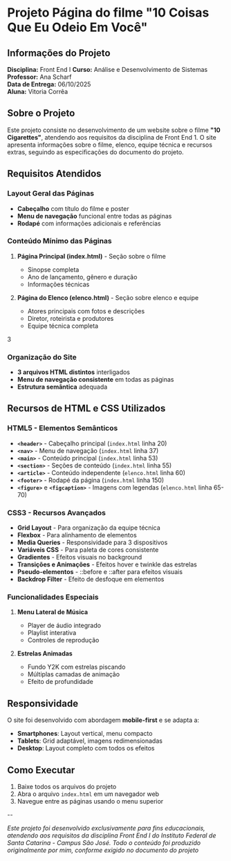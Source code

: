 # Projeto Página do filme "10 Coisas Que Eu Odeio Em Você"

##  Informações do Projeto
**Disciplina:** Front End I 
**Curso:** Análise e Desenvolvimento de Sistemas  
**Professor:** Ana Scharf  
**Data de Entrega:** 06/10/2025  
**Aluna:** Vitoria Corrêa

## Sobre o Projeto
Este projeto consiste no desenvolvimento de um website sobre o filme **"10 Cigarettes"**, atendendo aos requisitos da disciplina de Front End 1. O site apresenta informações sobre o filme, elenco, equipe técnica e recursos extras, seguindo as especificações do documento do projeto.

## Requisitos Atendidos

### Layout Geral das Páginas
- **Cabeçalho** com título do filme e poster 
- **Menu de navegação** funcional entre todas as páginas 
- **Rodapé** com informações adicionais e referências 

###  Conteúdo Mínimo das Páginas
1. **Página Principal (index.html)** - Seção sobre o filme
   - Sinopse completa
   - Ano de lançamento, gênero e duração
   - Informações técnicas

2. **Página do Elenco (elenco.html)** - Seção sobre elenco e equipe
   - Atores principais com fotos e descrições
   - Diretor, roteirista e produtores
   - Equipe técnica completa

3
### Organização do Site
- **3 arquivos HTML distintos** interligados
- **Menu de navegação consistente** em todas as páginas
- **Estrutura semântica** adequada

##  Recursos de HTML e CSS Utilizados

### HTML5 - Elementos Semânticos
- **`<header>`** - Cabeçalho principal (`index.html` linha 20)
- **`<nav>`** - Menu de navegação (`index.html` linha 37)
- **`<main>`** - Conteúdo principal (`index.html` linha 53)
- **`<section>`** - Seções de conteúdo (`index.html` linha 55)
- **`<article>`** - Conteúdo independente (`elenco.html` linha 60)
- **`<footer>`** - Rodapé da página (`index.html` linha 150)
- **`<figure>`** e **`<figcaption>`** - Imagens com legendas (`elenco.html` linha 65-70)

### CSS3 - Recursos Avançados
- **Grid Layout** - Para organização da equipe técnica 
- **Flexbox** - Para alinhamento de elementos 
- **Media Queries** - Responsividade para 3 dispositivos 
- **Variáveis CSS** - Para paleta de cores consistente 
- **Gradientes** - Efeitos visuais no background 
- **Transições e Animações** - Efeitos hover e twinkle das estrelas 
- **Pseudo-elementos** - ::before e ::after para efeitos visuais 
- **Backdrop Filter** - Efeito de desfoque em elementos 

###  Funcionalidades Especiais
1. **Menu Lateral de Música** 
   - Player de áudio integrado
   - Playlist interativa
   - Controles de reprodução

2. **Estrelas Animadas** 
   - Fundo Y2K com estrelas piscando
   - Múltiplas camadas de animação
   - Efeito de profundidade


## Responsividade

O site foi desenvolvido com abordagem **mobile-first** e se adapta a:

- **Smartphones**: Layout vertical, menu compacto
- **Tablets**: Grid adaptável, imagens redimensionadas
- **Desktop**: Layout completo com todos os efeitos

## Como Executar
1. Baixe todos os arquivos do projeto
2. Abra o arquivo `index.html` em um navegador web
3. Navegue entre as páginas usando o menu superior


--

*Este projeto foi desenvolvido exclusivamente para fins educacionais, atendendo aos requisitos da disciplina Front End I do Instituto Federal de Santa Catarina - Campus São José. Todo o conteúdo foi produzido originalmente por mim, conforme exigido no documento do projeto*